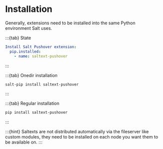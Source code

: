 # Installation

Generally, extensions need to be installed into the same Python environment Salt uses.

:::{tab} State
```yaml
Install Salt Pushover extension:
  pip.installed:
    - name: saltext-pushover
```
:::

:::{tab} Onedir installation
```bash
salt-pip install saltext-pushover
```
:::

:::{tab} Regular installation
```bash
pip install saltext-pushover
```
:::

:::{hint}
Saltexts are not distributed automatically via the fileserver like custom modules, they need to be installed
on each node you want them to be available on.
:::
